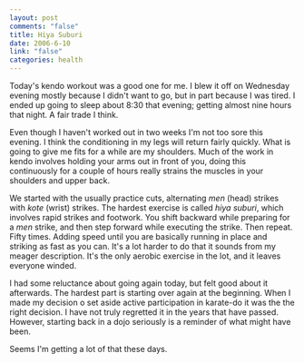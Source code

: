 ```yaml
--- 
layout: post
comments: "false"
title: Hiya Suburi
date: 2006-6-10
link: "false"
categories: health
---
```

Today's kendo workout was a good one for me. I blew it off on Wednesday evening mostly because I didn't want to go, but in part because I was tired. I ended up going to sleep about 8:30 that evening; getting almost nine hours that night. A fair trade I think.

Even though I haven't worked out in two weeks I'm not too sore this evening. I think the conditioning in my legs will return fairly quickly. What is going to give me fits for a while are my shoulders. Much of the work in kendo involves holding your arms out in front of you, doing this continuously for a couple of hours really strains the muscles in your shoulders and upper back.

We started with the usually practice cuts, alternating <em>men</em> (head) strikes with <em>kote</em> (wrist) strikes. The hardest exercise is called <em>hiya suburi</em>, which involves rapid strikes and footwork. You shift backward while preparing for a <em>men</em> strike, and then step forward while executing the strike. Then repeat. Fifty times. Adding speed until you are basically running in place and striking as fast as you can. It's a lot harder to do that it sounds from my meager description. It's the only aerobic exercise in the lot, and it leaves everyone winded.

I had some reluctance about going again today, but felt good about it afterwards. The hardest part is starting over again at the beginning. When I made my decision o set aside active participation in karate-do it was the the right decision. I have not truly regretted it in the years that have passed. However, starting back in a dojo seriously is a reminder of what might have been.

Seems I'm getting a lot of that these days.
